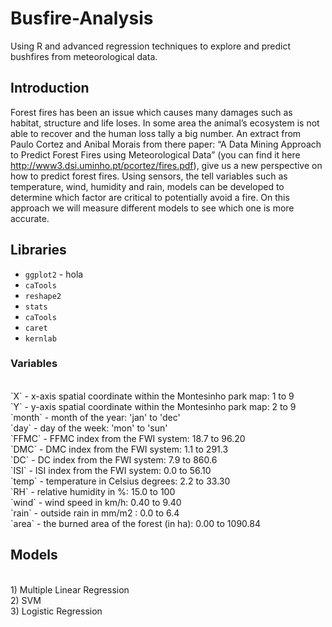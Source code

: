 # Busfire-Analysis
Using R and advanced regression techniques to explore and predict bushfires from meteorological data. 

## Introduction

Forest fires has been an issue which causes many damages such as habitat, structure and life loses. In some area the animal’s
ecosystem is not able to recover and the human loss tally a big number. An extract from Paulo Cortez and Anibal Morais from
there paper: “A Data Mining Approach to Predict Forest Fires using Meteorological Data” (you can find it here http://www3.dsi.uminho.pt/pcortez/fires.pdf), give us a new perspective on how to predict forest fires. Using sensors, the tell variables such as temperature, wind, humidity and rain, models can be developed to
determine which factor are critical to potentially avoid a fire. On this approach we will measure different models to see which one is more accurate.

## Libraries

- `ggplot2` - hola
- `caTools`
- `reshape2`
- `stats`
- `caTools`
- `caret`
- `kernlab`

### Variables
<br>
`X` - x-axis spatial coordinate within the Montesinho park map: 1 to 9<br>
`Y` - y-axis spatial coordinate within the Montesinho park map: 2 to 9<br>
`month` - month of the year: 'jan' to 'dec'<br>
`day` - day of the week: 'mon' to 'sun'<br>
`FFMC` - FFMC index from the FWI system: 18.7 to 96.20<br>
`DMC` - DMC index from the FWI system: 1.1 to 291.3<br>
`DC` - DC index from the FWI system: 7.9 to 860.6<br>
`ISI` - ISI index from the FWI system: 0.0 to 56.10<br>
`temp` - temperature in Celsius degrees: 2.2 to 33.30<br>
`RH` - relative humidity in %: 15.0 to 100<br>
`wind` - wind speed in km/h: 0.40 to 9.40<br>
`rain` - outside rain in mm/m2 : 0.0 to 6.4<br>
`area` - the burned area of the forest (in ha): 0.00 to 1090.84<br>

## Models
<br>
1) Multiple Linear Regression<br>
2) SVM<br>
3) Logistic Regression<br>
